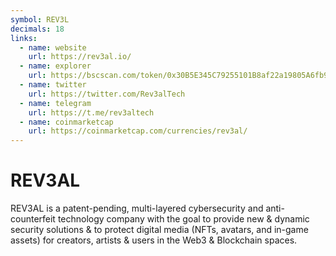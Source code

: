 ```yaml
---
symbol: REV3L
decimals: 18
links:
  - name: website
    url: https://rev3al.io/
  - name: explorer
    url: https://bscscan.com/token/0x30B5E345C79255101B8af22a19805A6fb96DdEBb
  - name: twitter
    url: https://twitter.com/Rev3alTech
  - name: telegram
    url: https://t.me/rev3altech
  - name: coinmarketcap
    url: https://coinmarketcap.com/currencies/rev3al/
---
```


# REV3AL

REV3AL is a patent-pending, multi-layered cybersecurity and anti-counterfeit technology company with the goal to provide new & dynamic security solutions & to protect digital media (NFTs, avatars, and in-game assets) for creators, artists & users in the Web3 & Blockchain spaces.
